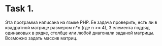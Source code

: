 # Task 1.
Эта программа написана на языке PHP. Ее задача проверить, есть ли в квадратной матрице размером n*n (где n >= 4), 3 елемента подряд одинаковых в рядке, столбце или любой диагонали заданой матрицы. Возможно задать массив матриц.  
